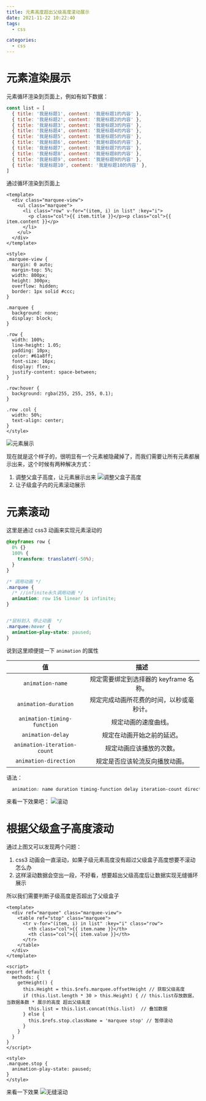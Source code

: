 ```yaml
---
title: 元素高度超出父级高度滚动展示
date: 2021-11-22 10:22:40
tags: 
  - css

categories: 
  - css
---
```


# 元素渲染展示
元素循环渲染到页面上，例如有如下数据：
```js
const list = [
  { title: '我是标题1', content: '我是标题1的内容' },
  { title: '我是标题2', content: '我是标题2的内容' },
  { title: '我是标题3', content: '我是标题3的内容' },
  { title: '我是标题4', content: '我是标题4的内容' },
  { title: '我是标题5', content: '我是标题5的内容' },
  { title: '我是标题6', content: '我是标题6的内容' },
  { title: '我是标题7', content: '我是标题7的内容' },
  { title: '我是标题8', content: '我是标题8的内容' },
  { title: '我是标题9', content: '我是标题9的内容' },
  { title: '我是标题10', content: '我是标题10的内容' },
]
```
通过循环渲染到页面上

```vue
<template>
  <div class="marquee-view">
    <ul class="marquee">
      <li class="row" v-for="(item, i) in list" :key="i">
        <p class="col">{{ item.title }}</p><p class="col">{{ item.content }}</p>
      </li>
    </ul>
  </div>
</template>

<style>
.marquee-view {
  margin: 0 auto;
  margin-top: 5%;
  width: 800px;
  height: 300px;
  overflow: hidden;
  border: 1px solid #ccc;
}

.marquee {
  background: none;
  display: block;
}

.row {
  width: 100%;
  line-height: 1.05;
  padding: 10px;
  color: #61a8ff;
  font-size: 16px;
  display: flex;
  justify-content: space-between;
}

.row:hover {
  background: rgba(255, 255, 255, 0.1);
}

.row .col {
  width: 50%;
  text-align: center;
}
</style>
```

![元素展示](https://github.com/Melanie618/Blog_Image/blob/main/images/css/scroll1.jpg?raw=true)

现在就是这个样子的，很明显有一个元素被隐藏掉了，而我们需要让所有元素都展示出来，这个时候有两种解决方式：
1. 调整父盒子高度，让元素展示出来
![调整父盒子高度](https://github.com/Melanie618/Blog_Image/blob/main/images/css/height-change.png?raw=true)
1. 让子级盒子内的元素滚动展示

# 元素滚动
这里是通过 css3 动画来实现元素滚动的
```css
@keyframes row {
  0% {}
  100% {
    transform: translateY(-50%);
  }
}

/* 调用动画 */
.marquee {
  /* //infinite永久调用动画 */
  animation: row 15s linear 1s infinite;
}


/*鼠标划入 停止动画  */
.marquee:hover {
  animation-play-state: paused;
}
```

说到这里顺便提一下 `animation` 的属性

|            值               |                  描述                    |
| :-------------------------: | :--------------------------------------: |
|      `animation-name`       |  规定需要绑定到选择器的 keyframe 名称。  |
|    `animation-duration`     | 规定完成动画所花费的时间，以秒或毫秒计。 |
| `animation-timing-function` |           规定动画的速度曲线。           |
|      `animation-delay`      |        规定在动画开始之前的延迟。        |
| `animation-iteration-count` |         规定动画应该播放的次数。         |
|    `animation-direction`    |      规定是否应该轮流反向播放动画。      |

语法：
```css
  animation: name duration timing-function delay iteration-count direction;
```

来看一下效果吧：
![滚动](https://github.com/Melanie618/Blog_Image/blob/main/images/css/scroll.gif?raw=true)

# 根据父级盒子高度滚动
通过上图又可以发现两个问题：
1. css3 动画会一直滚动，如果子级元素高度没有超过父级盒子高度想要不滚动怎么办
2. 这样滚动数据会空出一段，不好看，想要超出父级高度后让数据实现无缝循环展示

所以我们需要判断子级高度是否超出了父级盒子

```vue
<template>
  <div ref="marquee" class="marquee-view">
    <table ref="stop" class="marquee">
      <tr v-for="(item, i) in list" :key="i" class="row">
        <th class="col">{{ item.name }}</th>
        <th class="col">{{ item.value }}</th>
      </tr>
    </table>
  </div>
</template>

<script>
export default {
  methods: {
    getHeight() {
      this.Height = this.$refs.marquee.offsetHeight // 获取父级高度
      if (this.list.length * 30 > this.Height) { // this.list存放数据，当数据条数 * 展示的高度 超出父级高度
        this.list = this.list.concat(this.list)  // 叠加数据
      } else {
        this.$refs.stop.className = 'marquee stop' // 暂停滚动
      }
    }
  }
}
</script>

<style>
.marquee.stop {
  animation-play-state: paused;
}
</style>
```
来看一下效果
![无缝滚动](https://github.com/Melanie618/Blog_Image/blob/main/images/css/seamless_scrolling.gif?raw=true)
